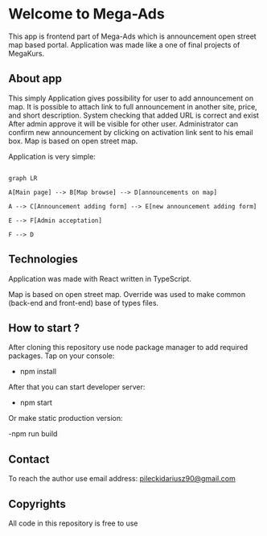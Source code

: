 
# Welcome to Mega-Ads

This app is frontend part of Mega-Ads  which is announcement open street map based portal. Application was made like a one of final projects of MegaKurs.

## About app

This simply Application gives possibility for user to add announcement on map. It is possible to attach link to full announcement in another site, price, and short description. System checking that added URL is correct and exist  After admin approve it will be visible for other user. Administrator can confirm new announcement by clicking on activation link sent to his email box. Map is based on open street map.

Application is very simple:

```mermaid

graph LR

A[Main page] --> B[Map browse] --> D[announcements on map]

A --> C[Announcement adding form] --> E[new announcement adding form]

E --> F[Admin acceptation]

F --> D

```

## Technologies

Application was made with React written in TypeScript.

Map is based on open street map.  Override was used to make common (back-end and front-end) base of types files.

## How to start ?

After cloning this repository use node package manager to add required packages.  Tap on your console:

- npm install

After that you can start developer server:

- npm start

Or make static production version:

-npm run build

## Contact

To reach the author use email address: pileckidariusz90@gmail.com

## Copyrights

All code in this repository is free to use